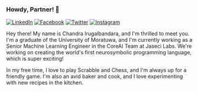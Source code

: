### Howdy, Partner! 👋
[![LinkedIn](https://img.shields.io/badge/LinkedIn-0077B5?style=for-the-badge&logo=linkedin&logoColor=white)](https://www.linkedin.com/in/chandralegend)
[![Facebook](https://img.shields.io/badge/Facebook-1877F2?style=for-the-badge&logo=facebook&logoColor=white)](https://www.facebook.com/realchandralegend/)
[![Twitter](https://img.shields.io/badge/Twitter-1DA1F2?style=for-the-badge&logo=twitter&logoColor=white)](https://twitter.com/cirugal)
[![Instagram](https://img.shields.io/badge/Instagram-E4405F?style=for-the-badge&logo=instagram&logoColor=white)](https://www.instagram.com/realchandralegend/)



Hey there! My name is Chandra Irugalbandara, and I'm thrilled to meet you. I'm a graduate of the University of Moratuwa, and I'm currently working as a Senior Machine Learning Engineer in the CoreAI Team at Jaseci Labs. We're working on creating the world's first neurosymbolic programming language, which is super exciting!

In my free time, I love to play Scrabble and Chess, and I'm always up for a friendly game. I'm also an avid baker and cook, and I love experimenting with new recipes in the kitchen.
